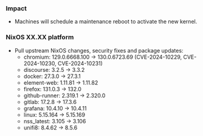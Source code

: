 <!--

A new changelog entry.

Delete placeholder items that do not apply. Empty sections will be removed
automatically during release.

Leave the XX.XX as is: this is a placeholder and will be automatically filled
correctly during the release and helps when backporting over multiple platform
branches.

-->

### Impact

- Machines will schedule a maintenance reboot to activate the new kernel.


### NixOS XX.XX platform

- Pull upstream NixOS changes, security fixes and package updates:
    - chromium: 129.0.6668.100 -> 130.0.6723.69 (CVE-2024-10229, CVE-2024-10230, CVE-2024-10231)
    - discourse: 3.2.5 -> 3.3.2
    - docker: 27.3.0 -> 27.3.1
    - element-web: 1.11.81 -> 1.11.82
    - firefox: 131.0.3 -> 132.0
    - github-runner: 2.319.1 -> 2.320.0
    - gitlab: 17.2.8 -> 17.3.6
    - grafana: 10.4.10 -> 10.4.11
    - linux: 5.15.164 -> 5.15.169
    - nss_latest: 3.105 -> 3.106
    - unifi8: 8.4.62 -> 8.5.6
